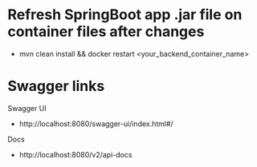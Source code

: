 # Refresh SpringBoot app .jar file on container files after changes
- mvn clean install && docker restart <your_backend_container_name>

# Swagger links
Swagger UI
- http://localhost:8080/swagger-ui/index.html#/  
  
Docs  
- http://localhost:8080/v2/api-docs

